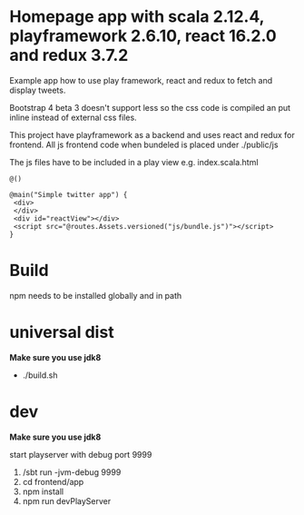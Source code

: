 Homepage app with scala 2.12.4, playframework 2.6.10, react 16.2.0 and redux 3.7.2
=
Example app how to use play framework, react and redux to fetch and display tweets.

Bootstrap 4 beta 3 doesn't support less so the css code is compiled an put inline instead of external css files.

This project have playframework as a backend and uses react and redux for frontend.
All js frontend code when bundeled is placed under ./public/js

The js files have to be included in a play view e.g.
index.scala.html
```
@()

@main("Simple twitter app") {
 <div>
 </div>
 <div id="reactView"></div>
 <script src="@routes.Assets.versioned("js/bundle.js")"></script>
} 
```
Build
== 
npm needs to be installed globally and in path

universal dist
===
**Make sure you use jdk8**

- ./build.sh

dev
==
**Make sure you use jdk8**

start playserver with debug port 9999
1. /sbt run -jvm-debug 9999
2. cd frontend/app
3. npm install  
5. npm run devPlayServer
